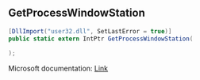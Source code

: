 ## GetProcessWindowStation

```csharp
[DllImport("user32.dll", SetLastError = true)]
public static extern IntPtr GetProcessWindowStation(
   
);
```

Microsoft documentation: [Link](https://docs.microsoft.com/en-us/windows/win32/api/winuser/nf-winuser-getprocesswindowstation)
